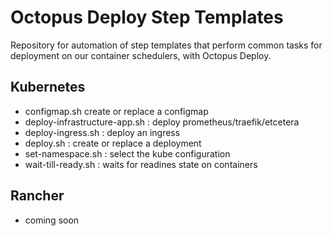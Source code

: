# Octopus Deploy Step Templates

Repository for automation of step templates that perform common tasks 
for deployment on our container schedulers, with Octopus Deploy.


## Kubernetes

- configmap.sh create or replace a configmap
- deploy-infrastructure-app.sh : deploy prometheus/traefik/etcetera
- deploy-ingress.sh : deploy an ingress
- deploy.sh : create or replace a deployment
- set-namespace.sh : select the kube configuration
- wait-till-ready.sh : waits for readines state on containers


## Rancher

- coming soon